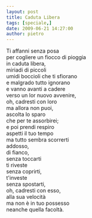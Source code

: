 ```yaml
---
layout: post
title: Caduta Libera
tags: [speciale,]
date: 2009-06-21 14:27:00
author: pietro
---
```

Ti affanni senza posa<br/>per cogliere un fiocco di pioggia<br/>in caduta libera,<br/>miriadi di piccoli<br/>umidi boccioli che ti sfiorano<br/>e malgrado tutto ignorano<br/>e vanno avanti a cadere<br/>verso un lor nuovo avvenire,<br/>oh, cadresti con loro<br/>ma allora non puoi,<br/>ascolta lo sparo<br/>che per te assorbirei;<br/>e poi prendi respiro<br/>aspetti il tuo tempo<br/>ma tutto sembra scorrerti<br/>addosso,<br/>di fianco,<br/>senza toccarti<br/>ti riveste<br/>senza coprirti,<br/>t'investe<br/>senza spostarti,<br/>oh, cadresti con esso,<br/>alla sua velocità<br/>ma non è in tuo possesso<br/>neanche quella facoltà.
